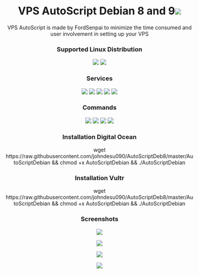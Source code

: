 
<h1 align="center"> VPS AutoScript Debian 8 and 9<img src="https://img.shields.io/badge/Version-1.2-blue.svg"></h1>

<p align="center">VPS AutoScript is made by FordSenpai to minimize the time consumed and user involvement in setting up your VPS</p>
<h3 align="center">Supported Linux Distribution</h3>
<p align="center">
  <a><img src="https://img.shields.io/badge/Support-Debian%208-red.svg"></a>
  <a><img src="https://img.shields.io/badge/Support-Debian%209-red.svg"></a>
</p>
<h3 align="center">Services</h3>
<p align="center">
  <a><img src="https://img.shields.io/badge/Service-OpenSSH-green.svg"></a>
  <a><img src="https://img.shields.io/badge/Service-Dropbear-green.svg"></a>
  <a><img src="https://img.shields.io/badge/Service-Stunnel-green.svg"></a>
  <a><img src="https://img.shields.io/badge/Service-OpenVPN-green.svg"></a>
  <a><img src="https://img.shields.io/badge/Service-Squid3-green.svg"></a>
 </p>
<h3 align="center">Commands</h3>
<p align="center">
  <a><img src="https://img.shields.io/badge/Commands-menu-yellow.svg"></a>
  <a><img src="https://img.shields.io/badge/Commands-accounts-yellow.svg"></a>
  <a><img src="https://img.shields.io/badge/Commands-options-yellow.svg"></a>
  <a><img src="https://img.shields.io/badge/Commands-server-yellow.svg"></a>
 </p>

<h3 align="center">Installation Digital Ocean</h3>

<p align="center">
wget https://raw.githubusercontent.com/johndesu090/AutoScriptDeb8/master/AutoScriptDebian && chmod +x AutoScriptDebian && ./AutoScriptDebian
</p>

<h3 align="center">Installation Vultr</h3>

<p align="center">
wget https://raw.githubusercontent.com/johndesu090/AutoScriptDeb8/master/AutoScriptDebian && chmod +x AutoScriptDebian && ./AutoScriptDebian
</p>


<h3 align="center">Screenshots</h3>
<p align="center">
<img src="https://github.com/johndesu090/AutoScriptDeb8/raw/master/Snapshots/main.png">
   </p>
  <p align="center">
  <img src="https://github.com/johndesu090/AutoScriptDeb8/raw/master/Snapshots/1.png">
   </p>
  <p align="center">
  <img src="https://github.com/johndesu090/AutoScriptDeb8/raw/master/Snapshots/2.png">
  </p>
  <p align="center">
  <img src="https://github.com/johndesu090/AutoScriptDeb8/raw/master/Snapshots/3.png">
   </p>
